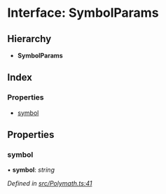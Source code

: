 # Interface: SymbolParams

## Hierarchy

- **SymbolParams**

## Index

### Properties

- [symbol](_polymath_.symbolparams.md#symbol)

## Properties

### symbol

• **symbol**: _string_

_Defined in [src/Polymath.ts:41](https://github.com/PolymathNetwork/polymath-sdk/blob/d34930f/src/Polymath.ts#L41)_
